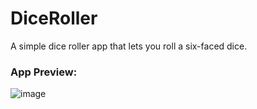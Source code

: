 # DiceRoller
 A simple dice roller app that lets you roll a six-faced dice.
### App Preview: 
![image](https://github.com/Ky-Dex/DiceRoller/assets/107052359/4cf82c4a-ac9b-4bfe-84f7-c56716e08c60)

